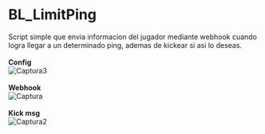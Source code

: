 # BL_LimitPing

Script simple que envia informacion del jugador mediante webhook cuando logra llegar a un determinado ping, ademas de kickear si asi lo deseas.<br><br>
**Config**<br>
![Captura3](https://user-images.githubusercontent.com/22733633/163712487-58fe0f7d-8c8e-424b-bf75-d2d5eb4c111a.PNG)<br><br>
**Webhook**<br>
![Captura](https://user-images.githubusercontent.com/22733633/163712393-9a42f231-5bb5-4e9a-afd0-3ddd13ee0e03.PNG) <br><br>
**Kick msg**<br>
![Captura2](https://user-images.githubusercontent.com/22733633/163712396-62faf9b4-0e94-41dc-8c30-b1294a8490bc.PNG)

